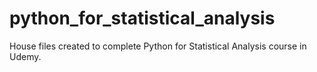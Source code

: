 # python_for_statistical_analysis
House files created to complete Python for Statistical Analysis course in Udemy.
